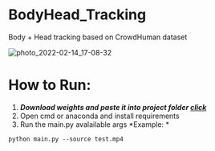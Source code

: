 # BodyHead_Tracking
Body + Head tracking based on CrowdHuman dataset 

![photo_2022-02-14_17-08-32](https://user-images.githubusercontent.com/78854637/153889962-651e7ae5-4206-4e44-ad71-cf313ddf1641.jpg)


# How to Run:

1. ***Download weights and paste it into project folder [click](https://drive.google.com/file/d/1gglIwqxaH2iTvy6lZlXuAcMpd_U0GCUb/view)***
2. Open cmd or anaconda and install requirements
3. Run the main.py avalailable args *Example: *

```console
python main.py --source test.mp4
```
